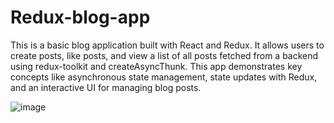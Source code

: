 # Redux-blog-app
This is a basic blog application built with React and Redux. It allows users to create posts, like posts, and view a list of all posts fetched from a backend using redux-toolkit and createAsyncThunk. This app demonstrates key concepts like asynchronous state management, state updates with Redux, and an interactive UI for managing blog posts.

![image](https://github.com/user-attachments/assets/c8050df3-ae43-4226-ac88-0175f07baf06)
